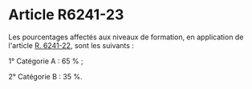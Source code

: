 # Article R6241-23

Les pourcentages affectés aux niveaux de formation, en application de l'article [R. 6241-22][1], sont les suivants : 

  
1° Catégorie A : 65 % ; 

  
2° Catégorie B : 35 %.

 [1]: /affichCodeArticle.do?cidTexte=LEGITEXT000006072050&idArticle=LEGIARTI000018497780&dateTexte=&categorieLien=cid